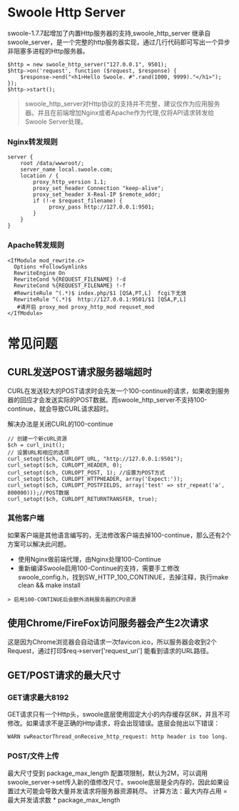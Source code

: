 # Swoole Http Server
swoole-1.7.7起增加了内置Http服务器的支持,swoole_http_server 继承自swoole_server，是一个完整的http服务器实现，通过几行代码即可写出一个异步非阻塞多进程的Http服务器。
```
$http = new swoole_http_server("127.0.0.1", 9501);
$http->on('request', function ($request, $response) {
    $response->end("<h1>Hello Swoole. #".rand(1000, 9999)."</h1>");
});
$http->start();
```
> swoole_http_server对Http协议的支持并不完整，建议仅作为应用服务器。并且在前端增加Nginx或者Apache作为代理,仅将API请求转发给Swoole Server处理。

### Nginx转发规则
```
server {
    root /data/wwwroot/;
    server_name local.swoole.com;
    location / {
        proxy_http_version 1.1;
        proxy_set_header Connection "keep-alive";
        proxy_set_header X-Real-IP $remote_addr;
        if (!-e $request_filename) {
             proxy_pass http://127.0.0.1:9501;
        }
    }
}
```
### Apache转发规则
```
<IfModule mod_rewrite.c>
  Options +FollowSymlinks
  RewriteEngine On
  RewriteCond %{REQUEST_FILENAME} !-d
  RewriteCond %{REQUEST_FILENAME} !-f
  #RewriteRule ^(.*)$ index.php/$1 [QSA,PT,L]  fcgi下无效
  RewriteRule ^(.*)$  http://127.0.0.1:9501/$1 [QSA,P,L]
   #请开启 proxy_mod proxy_http_mod requset_mod
</IfModule>
```

# 常见问题
## CURL发送POST请求服务器端超时 
   CURL在发送较大的POST请求时会先发一个100-continue的请求，如果收到服务器的回应才会发送实际的POST数据。而swoole_http_server不支持100-continue，就会导致CURL请求超时。
   
   解决办法是关闭CURL的100-continue
   ```
   // 创建一个新cURL资源
   $ch = curl_init();
   // 设置URL和相应的选项
   curl_setopt($ch, CURLOPT_URL, "http://127.0.0.1:9501");
   curl_setopt($ch, CURLOPT_HEADER, 0);
   curl_setopt($ch, CURLOPT_POST, 1); //设置为POST方式
   curl_setopt($ch, CURLOPT_HTTPHEADER, array('Expect:'));
   curl_setopt($ch, CURLOPT_POSTFIELDS, array('test' => str_repeat('a', 800000)));//POST数据
   curl_setopt($ch, CURLOPT_RETURNTRANSFER, true);
   ```
### 其他客户端
   如果客户端是其他语言编写的，无法修改客户端去掉100-continue，那么还有2个方案可以解决此问题。
   - 使用Nginx做前端代理，由Nginx处理100-Continue
   - 重新编译Swoole启用100-Continue的支持，需要手工修改swoole_config.h，找到SW_HTTP_100_CONTINUE，去掉注释，执行make clean && make install
   
    > 启用100-CONTINUE后会额外消耗服务器的CPU资源
    
## 使用Chrome/FireFox访问服务器会产生2次请求
   这是因为Chrome浏览器会自动请求一次favicon.ico，所以服务器会收到2个Request，通过打印$req->server['request_uri'] 能看到请求的URL路径。
   
## GET/POST请求的最大尺寸 
### GET请求最大8192
   GET请求只有一个Http头，swoole底层使用固定大小的内存缓存区8K，并且不可修改。如果请求不是正确的Http请求，将会出现错误。底层会抛出以下错误：
   ```
   WARN swReactorThread_onReceive_http_request: http header is too long.
   ```
### POST/文件上传
   最大尺寸受到 package_max_length 配置项限制，默认为2M，可以调用swoole_server->set传入新的值修改尺寸。swoole底层是全内存的，因此如果设置过大可能会导致大量并发请求将服务器资源耗尽。 计算方法：最大内存占用 = 最大并发请求数 * package_max_length
   
<script>
    var _hmt = _hmt || [];
    (function() {
        var hm = document.createElement("script");
        hm.src = "https://hm.baidu.com/hm.js?4c8d895ff3b25bddb6fa4185c8651cc3";
        var s = document.getElementsByTagName("script")[0];
        s.parentNode.insertBefore(hm, s);
    })();
</script>   
<script>
(function(){
    var bp = document.createElement('script');
    var curProtocol = window.location.protocol.split(':')[0];
    if (curProtocol === 'https') {
        bp.src = 'https://zz.bdstatic.com/linksubmit/push.js';        
    }
    else {
        bp.src = 'http://push.zhanzhang.baidu.com/push.js';
    }
    var s = document.getElementsByTagName("script")[0];
    s.parentNode.insertBefore(bp, s);
})();
</script>
